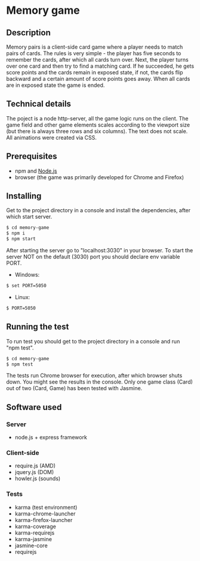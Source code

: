 # Memory game

## Description
Memory pairs is a client-side card game where a player needs to match pairs of cards. The rules is very simple - the player has five seconds to remember the cards, after which all cards turn over. Next, the player turns over one card and then try to find a matching card. If he succeeded, he gets score points and the cards remain in exposed state, if not, the cards flip backward and a certain amount of score points goes away. When all cards are in exposed state the game is ended.

## Technical details
The poject is a node http-server, all the game logic runs on the client. The game field and other game elements scales according to the viewport size (but there is always three rows and six columns). The text does not scale. All animations were created via CSS.

## Prerequisites
 - npm and [Node.js](https://nodejs.org/)
 - browser (the game was primarily developed for Chrome and Firefox)

## Installing
Get to the project directory in a console and install the dependencies, after which start server.
```sh
$ cd memory-game
$ npm i
$ npm start
```
After starting the server go to "localhost:3030" in your browser.
To start the server NOT on the default (3030) port you should declare env variable PORT.
 - Windows:
```sh
$ set PORT=5050
```

 - Linux:
```sh
$ PORT=5050
```

## Running the test
To run test you should get to the project directory in a console and run "npm test".
```sh
$ cd memory-game
$ npm test
```
The tests run Chrome browser for execution, after which browser shuts down. You might see the results in the console. Only one game class (Card) out of two (Card, Game) has been tested with Jasmine.

## Software used
### Server
 - node.js + express framework

### Client-side
 - require.js   (AMD)
 - jquery.js    (DOM)
 - howler.js	(sounds)

### Tests
 - karma		(test environment)
 - karma-chrome-launcher
 - karma-firefox-launcher
 - karma-coverage
 - karma-requirejs
 - karma-jasmine
 - jasmine-core
 - requirejs
